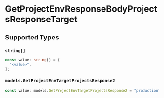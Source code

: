 # GetProjectEnvResponseBodyProjectsResponseTarget


## Supported Types

### `string[]`

```typescript
const value: string[] = [
  "<value>",
];
```

### `models.GetProjectEnvTargetProjectsResponse2`

```typescript
const value: models.GetProjectEnvTargetProjectsResponse2 = "production";
```

